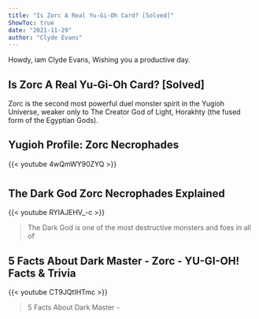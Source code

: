 ```yaml
---
title: "Is Zorc A Real Yu-Gi-Oh Card? [Solved]"
ShowToc: true 
date: "2021-11-29"
author: "Clyde Evans" 
---
```


Howdy, iam Clyde Evans, Wishing you a productive day.
## Is Zorc A Real Yu-Gi-Oh Card? [Solved]
 Zorc is the second most powerful duel monster spirit in the Yugioh Universe, weaker only to The Creator God of Light, Horakhty (the fused form of the Egyptian Gods).

## Yugioh Profile: Zorc Necrophades
{{< youtube 4wQmWY90ZYQ >}}
>#

## The Dark God Zorc Necrophades Explained
{{< youtube RYIAJEHV_-c >}}
>The Dark God is one of the most destructive monsters and foes in all of 

## 5 Facts About Dark Master - Zorc - YU-GI-OH! Facts & Trivia
{{< youtube CT9JQtIHTmc >}}
>5 Facts About Dark Master - 

